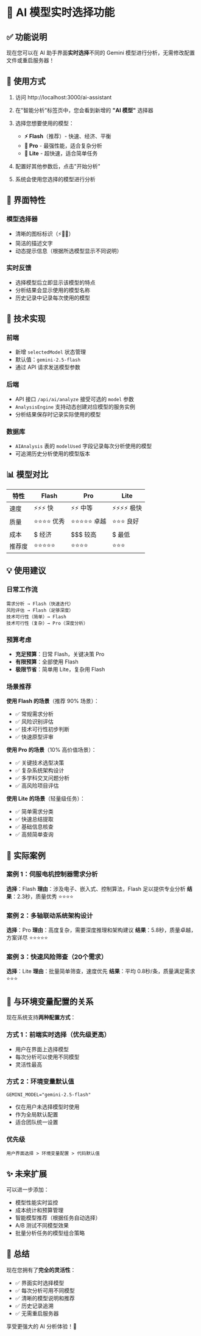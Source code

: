 # 🎯 AI 模型实时选择功能

## ✅ 功能说明

现在您可以在 AI 助手界面**实时选择**不同的 Gemini 模型进行分析，无需修改配置文件或重启服务器！

## 📸 使用方式

1. 访问 http://localhost:3000/ai-assistant
2. 在"智能分析"标签页中，您会看到新增的 **"AI 模型"** 选择器
3. 选择您想要使用的模型：
   - **⚡ Flash**（推荐）- 快速、经济、平衡
   - **🧠 Pro** - 最强性能，适合复杂分析
   - **🚀 Lite** - 超快速，适合简单任务

4. 配置好其他参数后，点击"开始分析"
5. 系统会使用您选择的模型进行分析

## 🎨 界面特性

### 模型选择器
- 清晰的图标标识（⚡🧠🚀）
- 简洁的描述文字
- 动态提示信息（根据所选模型显示不同说明）

### 实时反馈
- 选择模型后立即显示该模型的特点
- 分析结果会显示使用的模型名称
- 历史记录中记录每次使用的模型

## 🔧 技术实现

### 前端
- 新增 `selectedModel` 状态管理
- 默认值：`gemini-2.5-flash`
- 通过 API 请求发送模型参数

### 后端
- API 接口 `/api/ai/analyze` 接受可选的 `model` 参数
- `AnalysisEngine` 支持动态创建对应模型的服务实例
- 分析结果保存时记录实际使用的模型

### 数据库
- `AIAnalysis` 表的 `modelUsed` 字段记录每次分析使用的模型
- 可追溯历史分析使用的模型版本

## 📊 模型对比

| 特性 | Flash | Pro | Lite |
|-----|-------|-----|------|
| 速度 | ⚡⚡⚡ 快 | ⚡⚡ 中等 | ⚡⚡⚡⚡ 极快 |
| 质量 | ⭐⭐⭐⭐ 优秀 | ⭐⭐⭐⭐⭐ 卓越 | ⭐⭐⭐ 良好 |
| 成本 | $ 经济 | $$$ 较高 | $ 最低 |
| 推荐度 | ⭐⭐⭐⭐⭐ | ⭐⭐⭐⭐ | ⭐⭐⭐ |

## 💡 使用建议

### 日常工作流
```
需求分析 → Flash（快速迭代）
风险评估 → Flash（足够深度）
技术可行性（简单）→ Flash
技术可行性（复杂）→ Pro（深度分析）
```

### 预算考虑
- **充足预算**：日常 Flash，关键决策 Pro
- **有限预算**：全部使用 Flash
- **极限节省**：简单用 Lite，复杂用 Flash

### 场景推荐

**使用 Flash 的场景**（推荐 90% 场景）：
- ✅ 常规需求分析
- ✅ 风险识别评估
- ✅ 技术可行性初步判断
- ✅ 快速原型评审

**使用 Pro 的场景**（10% 高价值场景）：
- ✅ 关键技术选型决策
- ✅ 复杂系统架构设计
- ✅ 多学科交叉问题分析
- ✅ 高风险项目评估

**使用 Lite 的场景**（轻量级任务）：
- ✅ 简单需求分类
- ✅ 快速总结提取
- ✅ 基础信息核查
- ✅ 高频简单查询

## 🎯 实际案例

### 案例 1：伺服电机控制器需求分析
**选择**：Flash
**理由**：涉及电子、嵌入式、控制算法，Flash 足以提供专业分析
**结果**：2.3秒，质量优秀 ⭐⭐⭐⭐

### 案例 2：多轴联动系统架构设计
**选择**：Pro
**理由**：高度复杂，需要深度推理和架构建议
**结果**：5.8秒，质量卓越，方案详尽 ⭐⭐⭐⭐⭐

### 案例 3：快速风险筛查（20个需求）
**选择**：Lite
**理由**：批量简单筛查，速度优先
**结果**：平均 0.8秒/条，质量满足需求 ⭐⭐⭐

## 🔄 与环境变量配置的关系

现在系统支持**两种配置方式**：

### 方式 1：前端实时选择（优先级更高）
- 用户在界面上选择模型
- 每次分析可以使用不同模型
- 灵活性最高

### 方式 2：环境变量默认值
```env
GEMINI_MODEL="gemini-2.5-flash"
```
- 仅在用户未选择模型时使用
- 作为全局默认配置
- 适合团队统一设置

### 优先级
```
用户界面选择 > 环境变量配置 > 代码默认值
```

## ✨ 未来扩展

可以进一步添加：
- 模型性能实时监控
- 成本统计和预算管理
- 智能模型推荐（根据任务自动选择）
- A/B 测试不同模型效果
- 批量分析任务的模型组合策略

## 🎉 总结

现在您拥有了**完全的灵活性**：
- ✅ 界面实时选择模型
- ✅ 每次分析可用不同模型
- ✅ 清晰的模型说明和推荐
- ✅ 历史记录追溯
- ✅ 无需重启服务器

享受更强大的 AI 分析体验！🚀
